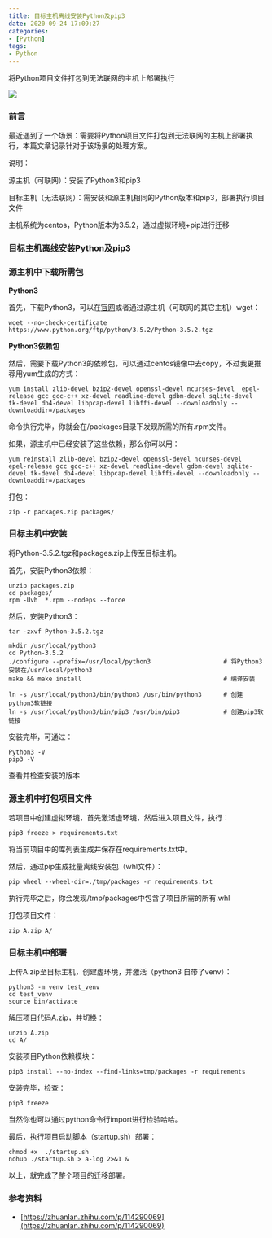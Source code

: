 ```yaml
---
title: 目标主机离线安装Python及pip3
date: 2020-09-24 17:09:27
categories:
- [Python]
tags:
- Python
---
```


将Python项目文件打包到无法联网的主机上部署执行

![](https://gitee.com/wuwenlun/img-bed/raw/master/img/20201028143859.png)

<!-- more -->

### 前言

最近遇到了一个场景：需要将Python项目文件打包到无法联网的主机上部署执行，本篇文章记录针对于该场景的处理方案。

说明：

源主机（可联网）：安装了Python3和pip3

目标主机（无法联网）：需安装和源主机相同的Python版本和pip3，部署执行项目文件

主机系统为centos，Python版本为3.5.2，通过虚拟环境+pip进行迁移

### 目标主机离线安装Python及pip3

### 源主机中下载所需包

**Python3**

首先，下载Python3，可以在[官网](https://link.zhihu.com/?target=https%3A//www.python.org/downloads/source/)或者通过源主机（可联网的其它主机）wget：

```text
wget --no-check-certificate https://www.python.org/ftp/python/3.5.2/Python-3.5.2.tgz
```

**Python3依赖包**

然后，需要下载Python3的依赖包，可以通过centos镜像中去copy，不过我更推荐用yum生成的方式：

```text
yum install zlib-devel bzip2-devel openssl-devel ncurses-devel  epel-release gcc gcc-c++ xz-devel readline-devel gdbm-devel sqlite-devel tk-devel db4-devel libpcap-devel libffi-devel --downloadonly --downloaddir=/packages
```

命令执行完毕，你就会在/packages目录下发现所需的所有.rpm文件。

如果，源主机中已经安装了这些依赖，那么你可以用：

```text
yum reinstall zlib-devel bzip2-devel openssl-devel ncurses-devel  epel-release gcc gcc-c++ xz-devel readline-devel gdbm-devel sqlite-devel tk-devel db4-devel libpcap-devel libffi-devel --downloadonly --downloaddir=/packages
```

打包：

```text
zip -r packages.zip packages/
```

### 目标主机中安装

将Python-3.5.2.tgz和packages.zip上传至目标主机。

首先，安装Python3依赖：

```text
unzip packages.zip
cd packages/
rpm -Uvh  *.rpm --nodeps --force
```

然后，安装Python3：

```text
tar -zxvf Python-3.5.2.tgz

mkdir /usr/local/python3
cd Python-3.5.2 
./configure --prefix=/usr/local/python3                    # 将Python3安装在/usr/local/python3
make && make install                                       # 编译安装

ln -s /usr/local/python3/bin/python3 /usr/bin/python3      # 创建python3软链接
ln -s /usr/local/python3/bin/pip3 /usr/bin/pip3            # 创建pip3软链接
```

安装完毕，可通过：

```text
Python3 -V
pip3 -V
```

查看并检查安装的版本

### 源主机中打包项目文件

若项目中创建虚拟环境，首先激活虚环境，然后进入项目文件，执行：

```text
pip3 freeze > requirements.txt
```

将当前项目中的库列表生成并保存在requirements.txt中。

然后，通过pip生成批量离线安装包（whl文件）：

```text
pip wheel --wheel-dir=./tmp/packages -r requirements.txt
```

执行完毕之后，你会发现/tmp/packages中包含了项目所需的所有.whl

打包项目文件：

```text
zip A.zip A/
```

### 目标主机中部署

上传A.zip至目标主机，创建虚环境，并激活（python3 自带了venv）：

```text
python3 -m venv test_venv
cd test_venv
source bin/activate
```

解压项目代码A.zip，并切换：

```text
unzip A.zip
cd A/
```

安装项目Python依赖模块：

```text
pip3 install --no-index --find-links=tmp/packages -r requirements
```

安装完毕，检查：

```text
pip3 freeze
```

当然你也可以通过python命令行import进行检验哈哈。

最后，执行项目启动脚本（startup.sh）部署：

```text
chmod +x  ./startup.sh
nohup ./startup.sh > a-log 2>&1 &
```

以上，就完成了整个项目的迁移部署。

### 参考资料

* [https://zhuanlan.zhihu.com/p/114290069](https://zhuanlan.zhihu.com/p/114290069)

